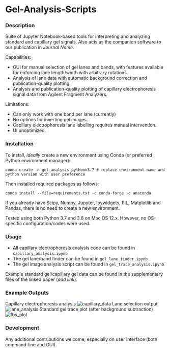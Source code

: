 # Gel-Analysis-Scripts

### Description
Suite of Jupyter Notebook-based tools for interpreting and analyzing standard and capillary gel signals.  Also acts as the companion software to our publication in *Journal Name*.

Capabilities:
- GUI for manual selection of gel lanes and bands, with features available for enforcing lane length/width with arbitrary rotations.
- Analysis of lane data with automatic background correction and publication-quality plotting.
- Analysis and publication-quality plotting of capillary electrophoresis signal data from Agilent Fragment Analyzers.

Limitations:
- Can only work with one band per lane (currently)
- No options for inverting gel images.
- Capillary electrophoresis lane labelling requires manual intervention.
- UI unoptimized.

### Installation
To install, *ideally* create a new environment using Conda (or preferred Python environment manager):

```conda create -n gel_analysis python=3.7 # replace environment name and python version with user preference```

Then installed required packages as follows:

```conda install --file=requirements.txt -c conda-forge -c anaconda```

If you already have Scipy, Numpy, Jupyter, Ipywidgets, PIL, Matplotlib and Pandas, there is no need to create a new environment.

Tested using both Python 3.7 and 3.8 on Mac OS 12.x.  However, no OS-specific configuration/codes were used.

### Usage

- All capillary electrophoresis analysis code can be found in ```capillary_analysis.ipynb```
- The gel lane/band finder can be found in ```gel_lane_finder.ipynb```
- The gel image analysis script can be found in ```gel_trace_analysis.ipynb```

Example standard gel/capillary gel data can be found in the supplementary files of the linked paper (*add link*).

### Example Outputs

Capillary electrophoresis analysis
![capillary_data](examples/capillary_analysis.png)
Lane selection output
![lane_analysis](examples/example_lane_selection.png)
Standard gel trace plot (after background subtraction)
![fbs_plot](examples/standard_gel_trace_plot.png)

### Development
Any additional contributions welcome, especially on user interface (both command-line and GUI).
